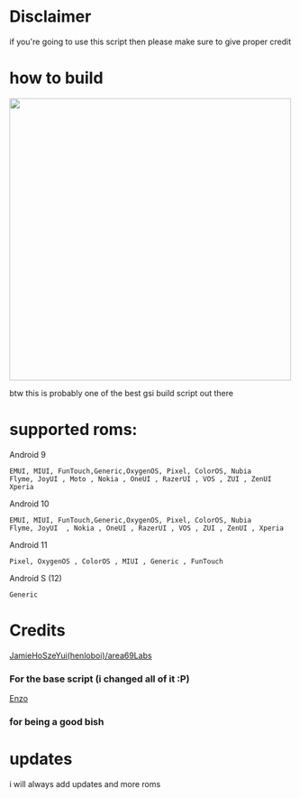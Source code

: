 # Disclaimer
if you're going to use this script then please make sure to give proper credit


# how to build
<img align='middle' src='https://ephmedia.giphy.com/13f59f5d-8956-446c-b7c6-595d2e7a0a69.gif' width='500'>


btw this is probably one of the best gsi build script out there
# supported roms:

Android 9
```
EMUI, MIUI, FunTouch,Generic,OxygenOS, Pixel, ColorOS, Nubia
Flyme, JoyUI , Moto , Nokia , OneUI , RazerUI , VOS , ZUI , ZenUI
Xperia
```

Android 10
```
EMUI, MIUI, FunTouch,Generic,OxygenOS, Pixel, ColorOS, Nubia
Flyme, JoyUI  , Nokia , OneUI , RazerUI , VOS , ZUI , ZenUI , Xperia
```
Android 11
```
Pixel, OxygenOS , ColorOS , MIUI , Generic , FunTouch
```
Android S (12)
```
Generic
```

# Credits
[JamieHoSzeYui(henloboi)/area69Labs](https://github.com/JamieHoSzeYui/GSI-Automation)

### For the base script (i changed all of it  :P)
[Enzo](https://github.com/yukosky)
### for being a good bish

# updates
i will always add updates and more roms 
